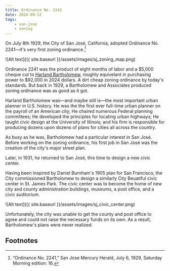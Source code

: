 ```yaml
---
title: Ordinance No. 2241
date: 2024-09-12
tags:
    - san-jose
    - zoning
---
```

On July 8th 1929, the City of San José, California, adopted Ordinance No. 2241—it's very first zoning ordinance.[^1]

![Alt text]({{ site.baseurl }}/assets/images/sj_zoning_map.png)

Ordinance 2241 was the product of eight months of labor and a $5,000 cheque cut to [Harland Bartholomew](https://en.wikipedia.org/wiki/Harland_Bartholomew), roughly equivelant in purchasing power to $92,000 in 2024 dollars. A dirt cheap zoning ordinance by today's standards. But back in 1929, a Bartholomew and Associates produced zoning ordinance was as good as it got.

Harland Bartholomew was—and maybe still is—the most important urban planner in U.S. history. He was the the first ever full-time urban planner on the payroll of an American city; He chaired numerous Federal planning committees; He developed the principles for locating urban highways; He taught civic design at the University of Illinois; and his firm is responsible for producing dozens upon dozens of plans for cities all across the country.

As busy as he was, Bartholomew had a particular interest in San José. Before working on the zoning ordinance, his first job in San José was the creation of the city's major street plan. 

Later, in 1931, he returned to San José, this time to design a new civic center. 

Having been inspired by Daniel Burnham's 1905 plan for San Francisco, the City commissioned Bartholomew to design a similarly City Beuatiful civic center in St. James Park. The civic center was to become the home of new city and county administration buildings, museums, a post office, and a civic auditorium. 

![Alt text]({{ site.baseurl }}/assets/images/sj_civic_center.png)

Unfortunately, the city was unable to get the county and post office to agree and could not raise the necessary funds on its own. As a result, Bartholomew's plans were never realized.


## Footnotes
[^1]: “Ordinance No. 2241,” San Jose Mercury Herald, July 6, 1929, Saturday Morning edition: 16.
